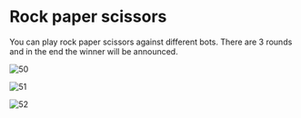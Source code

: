 # Rock paper scissors

You can play rock paper scissors against different bots. There are 3 rounds and in the end the winner will be announced.

![50](https://user-images.githubusercontent.com/28659463/56867600-37709e00-69e7-11e9-94f5-9f74e0415a7f.PNG)

![51](https://user-images.githubusercontent.com/28659463/56867601-393a6180-69e7-11e9-9b9f-e8a6a0e1d1ab.PNG)

![52](https://user-images.githubusercontent.com/28659463/56867603-3a6b8e80-69e7-11e9-9f3b-5535f068e87d.PNG)
